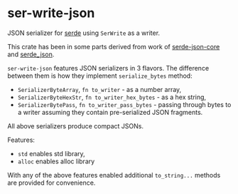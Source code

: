 ser-write-json
==============

JSON serializer for [serde](https://crates.io/crates/serde) using `SerWrite` as a writer.

This crate has been in some parts derived from work of [serde-json-core](https://crates.io/crates/serde-json-core) and [serde_json](https://crates.io/crates/serde_json).

`ser-write-json` features JSON serializers in 3 flavors. The difference between them is how they implement `serialize_bytes` method:

* `SerializerByteArray`, `fn to_writer` - as a number array,
* `SerializerByteHexStr`, `fn to_writer_hex_bytes` - as a hex string,
* `SerializerBytePass`, `fn to_writer_pass_bytes` - passing through bytes to a writer assuming they contain pre-serialized JSON fragments.

All above serializers produce compact JSONs.

Features:

* `std` enables std library,
* `alloc` enables alloc library

With any of the above features enabled additional `to_string...`  methods are provided for convenience.
